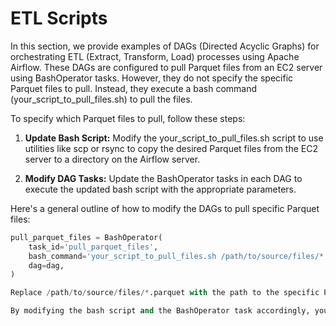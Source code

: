 # ETL Scripts

In this section, we provide examples of DAGs (Directed Acyclic Graphs) for orchestrating ETL (Extract, Transform, Load) processes using Apache Airflow. These DAGs are configured to pull Parquet files from an EC2 server using BashOperator tasks. However, they do not specify the specific Parquet files to pull. Instead, they execute a bash command (your_script_to_pull_files.sh) to pull the files.

To specify which Parquet files to pull, follow these steps:

1. **Update Bash Script:** Modify the your_script_to_pull_files.sh script to use utilities like scp or rsync to copy the desired Parquet files from the EC2 server to a directory on the Airflow server.

2. **Modify DAG Tasks:** Update the BashOperator tasks in each DAG to execute the updated bash script with the appropriate parameters.

Here's a general outline of how to modify the DAGs to pull specific Parquet files:

```python
pull_parquet_files = BashOperator(
    task_id='pull_parquet_files',
    bash_command='your_script_to_pull_files.sh /path/to/source/files/*.parquet /path/to/destination',
    dag=dag,
)

Replace /path/to/source/files/*.parquet with the path to the specific Parquet files or directories you want to pull from the EC2 server, and replace /path/to/destination with the path to the directory where you want to save the files on the Airflow server.

By modifying the bash script and the BashOperator task accordingly, you can configure the DAGs to pull specific Parquet files from the EC2 server as needed.
